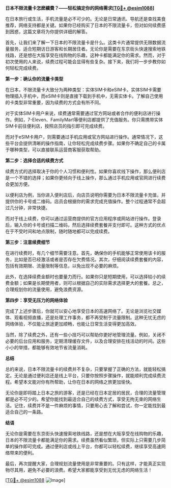 **日本不限流量卡怎麽續費？——轻松搞定你的网络需求[[TG💪+ @esim1088](https://t.me/s/esim1088)]**

在日本旅行或生活，手机流量是必不可少的。无论是日常通讯、导航还是查找美食推荐，网络支持都是关键。如果你已经购买了日本的不限流量卡，但对如何续费感到困惑，这篇文章将为你提供详细的解答。

首先，让我们来了解一下日本的不限流量卡是什么。这类卡片通常提供无限数据流量服务，适合短期访日游客和长期居住者。无论你是需要在东京街头快速搜索地铁线路，还是想在大阪享受在线购物的乐趣，这种卡都能满足你的需求。然而，对于初次使用的人来说，续费过程可能会显得有些复杂。接下来，我们将一步步教你如何轻松完成续费。

**第一步：确认你的流量卡类型**

在日本，不限流量卡大致分为两种类型：实体SIM卡和eSIM卡。实体SIM卡需要物理插入手机中，而eSIM卡则是直接下载到手机中，无需实体卡。了解自己使用的卡类型非常重要，因为续费的方式会有所不同。

对于实体SIM卡用户来说，续费通常需要通过官方网站或者合作的便利店进行操作。例如，7-Eleven、FamilyMart等便利店都提供了充值服务。你只需携带实体SIM卡前往便利店，按照店员的指引即可完成续费。

而对于eSIM卡用户，则需要通过手机应用或官方网站进行操作。通常情况下，这些平台会提供清晰的操作指南，让你轻松完成续费步骤。如果你不确定自己的卡属于哪种类型，可以直接联系运营商客服获取帮助。

**第二步：选择合适的续费方式**

续费方式的选择取决于你的个人习惯和便利性。如果你喜欢线下操作，那么便利店是一个不错的选择；如果你更倾向于线上操作，那么通过手机应用或官网进行续费会更加方便。

以便利店为例，当你进入便利店后，向店员说明你需要为日本不限流量卡充值，并提供你的卡号或二维码。店员会根据你的需求完成充值操作。整个过程通常不会超过几分钟，非常快捷。

而对于线上续费，你可以通过运营商提供的官方应用程序或网站进行操作。登录后，输入你的卡号或扫描二维码，然后选择续费套餐并支付即可。这种方式的优点在于不受时间和地点限制，随时随地都可以完成续费。

**第三步：注意续费细节**

在进行续费时，有几个细节需要注意。首先，确保你的手机能够正常使用该卡的服务，比如是否已经激活或者是否存在欠费情况。其次，仔细阅读续费套餐的内容，包括有效期限、流量限制等信息，以免出现不必要的麻烦。

此外，在选择续费金额时也要量力而行。如果你只是短期使用，可以选择较小的续费金额；如果是长期使用者，则可以根据自己的实际需求选择更大的套餐。总之，合理规划你的流量使用，避免浪费资源。

**第四步：享受无压力的网络体验**

完成了上述步骤后，你就可以安心地享受日本的高速网络了。无论是浏览社交媒体、观看视频直播，还是处理工作事务，都不再受制于流量限制。这种无忧无虑的网络体验，不仅能让旅途更加顺畅，也能让日常生活变得更加高效。

当然，除了续费之外，还有一些小技巧可以帮助你更好地管理流量。例如，关闭不必要的后台应用和服务，定期清理缓存文件，以及合理安排在线活动的时间。这些小小的举措，都能够有效地节省流量消耗。

**总结**

总的来说，日本不限流量卡的续费并不复杂，只要掌握了正确的方法，就能轻松搞定。无论是通过便利店还是线上平台，只要你按照步骤操作，就能顺利完成续费流程。希望本文能对你有所帮助，让你在日本的网络之旅更加愉快。

无论你是即将踏上日本之旅的游客，还是已经在日本定居的居民，合理的流量管理都是必不可少的。希望你能找到最适合自己的续费方式，享受无拘无束的网络生活。记住，续费并不是一件麻烦的事情，只要用心去了解和尝试，你一定能找到最适合自己的一条路。

**结语**

无论你是需要在东京街头快速搜索地铁线路，还是想在大阪享受在线购物的乐趣，日本的不限流量卡都能满足你的需求。续费虽然看似繁琐，但实际上只需要几步简单的操作即可完成。通过便利店或线上平台，你都可以轻松续费，继续享受高速网络带来的便利。

最后，再次提醒大家，合理规划流量使用是非常重要的。只有这样，才能真正实现物尽其用，避免不必要的浪费。希望大家都能享受到无忧无虑的网络生活！

[[TG💪+ @esim1088](https://t.me/s/esim1088) ![Image](https://i.postimg.cc/4NQfJmqS/Snipaste-2025-05-13-00-14-12.png)]